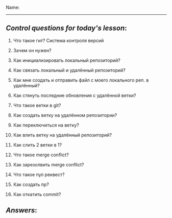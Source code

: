 Name: 

---
## *Control questions for today's lesson*:


1. Что такое гит?
Система контроля версий
2. Зачем он нужен?

3. Как инициализировать локальный репозиторий? 
4. Как связать локальный и удалённый репозиторий? 
5. Как мне создать и отправить файл с моего локального реп. в удалённый?
6. Как стянуть последние обновления с удалённой ветки?
7. Что такое ветки в git?
8. Как создать ветку на удалённом репозитории?
9. Как переключиться на ветку?
10. Как влить ветку на удалённый репозиторий? 
11. Как слить 2 ветки в 1?
12. Что такое merge conflict?
13. Как зарезолвить merge conflict?
14. Что такое пул реквест?
15. Как создать пр?
16. Как откатить commit?

## *Answers*: 







